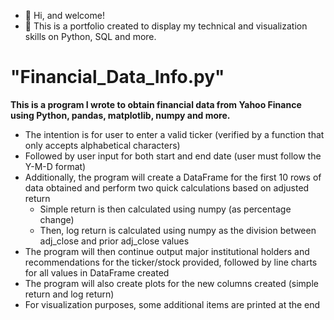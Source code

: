 - 👋 Hi, and welcome!
- :dart: This is a portfolio created to display my technical and visualization skills on Python, SQL and more.
# "Financial_Data_Info.py" 

**This is a program I wrote to obtain financial data from Yahoo Finance using Python, pandas, matplotlib, numpy and more.**

- The intention is for user to enter a valid ticker (verified by a function that only accepts alphabetical characters)
- Followed by user input for both start and end date (user must follow the Y-M-D format)
- Additionally, the program will create a DataFrame for the first 10 rows of data obtained and perform two quick calculations based on adjusted return
  - Simple return is then calculated using numpy (as percentage change)
  - Then, log return is calculated using numpy as the division between adj_close and prior adj_close values
- The program will then continue output major institutional holders and recommendations for the ticker/stock provided, followed by line charts for all values in DataFrame created
- The program will also create plots for the new columns created (simple return and log return)
- For visualization purposes, some additional items are printed at the end




